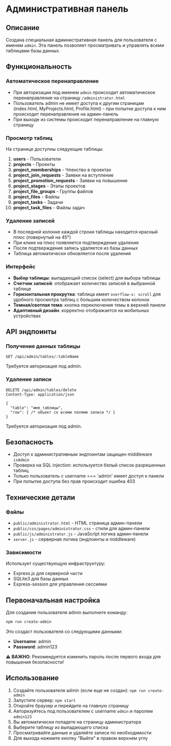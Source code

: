 # Административная панель

## Описание

Создана специальная административная панель для пользователя с именем `admin`. Эта панель позволяет просматривать и управлять всеми таблицами базы данных.

## Функциональность

### Автоматическое перенаправление
- При авторизации под именем `admin` происходит автоматическое перенаправление на страницу `/administrator.html`
- Пользователь admin не имеет доступа к другим страницам (index.html, MyProjects.html, Profile.html) - при попытке доступа к ним происходит перенаправление на админ-панель
- При выходе из системы происходит перенаправление на главную страницу

### Просмотр таблиц
На странице доступны следующие таблицы:
1. **users** - Пользователи
2. **projects** - Проекты
3. **project_memberships** - Членство в проектах
4. **project_join_requests** - Заявки на вступление
5. **project_promotion_requests** - Заявки на повышение
6. **project_stages** - Этапы проектов
7. **project_file_groups** - Группы файлов
8. **project_files** - Файлы
9. **project_tasks** - Задачи
10. **project_task_files** - Файлы задач

### Удаление записей
- В последней колонке каждой строки таблицы находится красный плюс (повернутый на 45°)
- При клике на плюс появляется подтверждение удаления
- После подтверждения запись удаляется из базы данных
- Таблица автоматически обновляется после удаления

### Интерфейс
- **Выбор таблицы**: выпадающий список (select) для выбора таблицы
- **Счетчик записей**: отображает количество записей в выбранной таблице
- **Горизонтальная прокрутка**: таблица имеет `overflow-x: scroll` для удобного просмотра таблиц с большим количеством колонок
- **Темная/светлая тема**: кнопка переключения темы в верхней панели
- **Адаптивный дизайн**: корректно отображается на мобильных устройствах

## API эндпоинты

### Получение данных таблицы
```
GET /api/admin/tables/:tableName
```
Требуется авторизация под admin.

### Удаление записи
```
DELETE /api/admin/tables/delete
Content-Type: application/json

{
  "table": "имя_таблицы",
  "row": { /* объект со всеми полями записи */ }
}
```
Требуется авторизация под admin.

## Безопасность

- Доступ к административным эндпоинтам защищен middleware `isAdmin`
- Проверка на SQL injection: используется белый список разрешенных таблиц
- Только пользователь с username === 'admin' имеет доступ к панели
- При попытке доступа без прав происходит ошибка 403

## Технические детали

### Файлы
- `public/administrator.html` - HTML страница админ-панели
- `public/css/pages/administrator.css` - стили для админ-панели
- `public/js/administrator.js` - JavaScript логика админ-панели
- `server.js` - серверная логика (эндпоинты и middleware)

### Зависимости
Использует существующую инфраструктуру:
- Express.js для серверной части
- SQLite3 для базы данных
- Express-session для управления сессиями

## Первоначальная настройка

Для создания пользователя admin выполните команду:

```bash
npm run create-admin
```

Это создаст пользователя со следующими данными:
- **Username**: admin
- **Password**: admin123

⚠️ **ВАЖНО**: Рекомендуется изменить пароль после первого входа для повышения безопасности!

## Использование

1. Создайте пользователя admin (если еще не создан): `npm run create-admin`
2. Запустите сервер: `npm start`
3. Откройте браузер и перейдите на главную страницу
4. Авторизуйтесь под пользователем с username `admin` и паролем `admin123`
5. Вы автоматически попадете на страницу администратора
6. Выберите таблицу из выпадающего списка
7. Просматривайте данные и удаляйте записи по необходимости
8. Для выхода нажмите кнопку "Выйти" в правом верхнем углу

